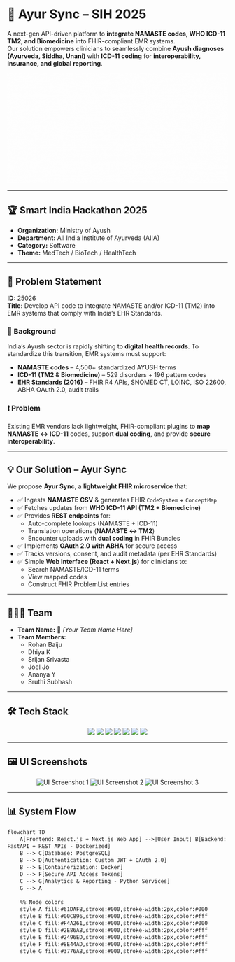 # 🌿 Ayur Sync – SIH 2025  

A next-gen API-driven platform to **integrate NAMASTE codes, WHO ICD-11 TM2, and Biomedicine** into FHIR-compliant EMR systems.  
Our solution empowers clinicians to seamlessly combine **Ayush diagnoses (Ayurveda, Siddha, Unani)** with **ICD-11 coding** for **interoperability, insurance, and global reporting**.  

![Ayur Sync Demo](assets/ayur.gif) <!-- Replace with actual GIF -->

---

## 🏆 Smart India Hackathon 2025  

- **Organization:** Ministry of Ayush  
- **Department:** All India Institute of Ayurveda (AIIA)  
- **Category:** Software  
- **Theme:** MedTech / BioTech / HealthTech  

---

## 📌 Problem Statement  

**ID:** 25026  
**Title:** Develop API code to integrate NAMASTE and/or ICD-11 (TM2) into EMR systems that comply with India’s EHR Standards.  

### 🔎 Background  
India’s Ayush sector is rapidly shifting to **digital health records**. To standardize this transition, EMR systems must support:  
- **NAMASTE codes** – 4,500+ standardized AYUSH terms  
- **ICD-11 (TM2 & Biomedicine)** – 529 disorders + 196 pattern codes  
- **EHR Standards (2016)** – FHIR R4 APIs, SNOMED CT, LOINC, ISO 22600, ABHA OAuth 2.0, audit trails  

### ❗ Problem  
Existing EMR vendors lack lightweight, FHIR-compliant plugins to **map NAMASTE ↔ ICD-11** codes, support **dual coding**, and provide **secure interoperability**.  

---

## 💡 Our Solution – Ayur Sync  

We propose **Ayur Sync**, a **lightweight FHIR microservice** that:  

- ✅ Ingests **NAMASTE CSV** & generates FHIR `CodeSystem` + `ConceptMap`  
- ✅ Fetches updates from **WHO ICD-11 API (TM2 + Biomedicine)**  
- ✅ Provides **REST endpoints** for:  
  - Auto-complete lookups (NAMASTE + ICD-11)  
  - Translation operations (**NAMASTE ↔ TM2**)  
  - Encounter uploads with **dual coding** in FHIR Bundles  
- ✅ Implements **OAuth 2.0 with ABHA** for secure access  
- ✅ Tracks versions, consent, and audit metadata (per EHR Standards)  
- ✅ Simple **Web Interface (React + Next.js)** for clinicians to:  
  - Search NAMASTE/ICD-11 terms  
  - View mapped codes  
  - Construct FHIR ProblemList entries  

---

## 👨‍👩‍👦 Team  

- **Team Name:** 🚀 *[Your Team Name Here]*  
- **Team Members:**  
  - Rohan Baiju
  - Dhiya K   
  - Srijan Srivasta
  - Joel Jo 
  - Ananya Y
  - Sruthi Subhash 

---

## 🛠 Tech Stack  

<p align="center">
  <img src="https://img.shields.io/badge/React-20232A?style=for-the-badge&logo=react&logoColor=61DAFB"/>
  <img src="https://img.shields.io/badge/Next.js-000000?style=for-the-badge&logo=nextdotjs&logoColor=white"/>
  <img src="https://img.shields.io/badge/Python-3776AB?style=for-the-badge&logo=python&logoColor=white"/>
  <img src="https://img.shields.io/badge/FastAPI-009688?style=for-the-badge&logo=fastapi&logoColor=white"/>
  <img src="https://img.shields.io/badge/REST-02569B?style=for-the-badge&logo=swagger&logoColor=white"/>
  <img src="https://img.shields.io/badge/Firebase-FFCA28?style=for-the-badge&logo=firebase&logoColor=black"/>
  <img src="https://img.shields.io/badge/VS%20Code-007ACC?style=for-the-badge&logo=visualstudiocode&logoColor=white"/>
</p>  

---

## 🖼 UI Screenshots  

<p align="center">
  <img src="assets/ui1.png" width="30%" alt="UI Screenshot 1"/>
  <img src="assets/ui2.png" width="30%" alt="UI Screenshot 2"/>
  <img src="assets/ui3.png" width="30%" alt="UI Screenshot 3"/>
</p>  

---

## 📊 System Flow  

```mermaid
flowchart TD
    A[Frontend: React.js + Next.js Web App] -->|User Input| B[Backend: FastAPI + REST APIs - Dockerized]
    B --> C[Database: PostgreSQL]
    B --> D[Authentication: Custom JWT + OAuth 2.0]
    B --> E[Containerization: Docker]
    D --> F[Secure API Access Tokens]
    C --> G[Analytics & Reporting - Python Services]
    G --> A

    %% Node colors
    style A fill:#61DAFB,stroke:#000,stroke-width:2px,color:#000
    style B fill:#00C896,stroke:#000,stroke-width:2px,color:#fff
    style C fill:#F4A261,stroke:#000,stroke-width:2px,color:#000
    style D fill:#2E86AB,stroke:#000,stroke-width:2px,color:#fff
    style E fill:#2496ED,stroke:#000,stroke-width:2px,color:#fff
    style F fill:#8E44AD,stroke:#000,stroke-width:2px,color:#fff
    style G fill:#3776AB,stroke:#000,stroke-width:2px,color:#fff

